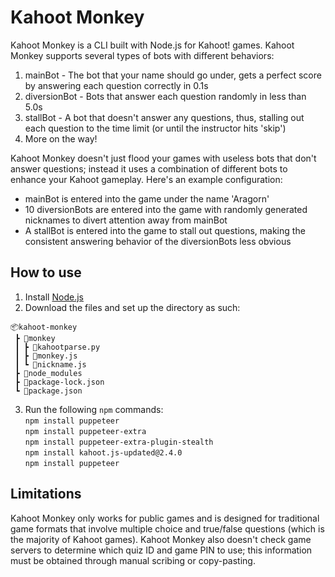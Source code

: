 # Kahoot Monkey
Kahoot Monkey is a CLI built with Node.js for Kahoot! games. Kahoot Monkey supports several types of bots with different behaviors:
1. mainBot - The bot that your name should go under, gets a perfect score by answering each question correctly in 0.1s
2. diversionBot - Bots that answer each question randomly in less than 5.0s
3. stallBot - A bot that doesn't answer any questions, thus, stalling out each question to the time limit (or until the instructor hits 'skip')
4. More on the way!

Kahoot Monkey doesn't just flood your games with useless bots that don't answer questions; instead it uses a combination of different bots to enhance your Kahoot gameplay. Here's an example configuration:

- mainBot is entered into the game under the name 'Aragorn'
- 10 diversionBots are entered into the game with randomly generated nicknames to divert attention away from mainBot
- A stallBot is entered into the game to stall out questions, making the consistent answering behavior of the diversionBots less obvious

## How to use
1. Install [Node.js](https://nodejs.org/en/)
2. Download the files and set up the directory as such:
```
📦kahoot-monkey
 ┣ 📂monkey
 ┃ ┣ 📜kahootparse.py
 ┃ ┣ 📜monkey.js
 ┃ ┗ 📜nickname.js
 ┣ 📂node_modules
 ┣ 📜package-lock.json
 ┗ 📜package.json
 ```
3. Run the following `npm` commands:</br>
`npm install puppeteer`</br>
`npm install puppeteer-extra`</br>
`npm install puppeteer-extra-plugin-stealth`</br>
`npm install kahoot.js-updated@2.4.0`</br>
`npm install puppeteer`

## Limitations
Kahoot Monkey only works for public games and is designed for traditional game formats that involve multiple choice and true/false questions (which is the majority of Kahoot games). Kahoot Monkey also doesn't check game servers to determine which quiz ID and game PIN to use; this information must be obtained through manual scribing or copy-pasting.


